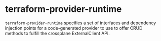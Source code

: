 # terraform-provider-runtime


`terraform-provider-runtime` specifies a set of interfaces and dependency injection points for a code-generated provider to use to offer CRUD
methods to fulfill the crossplane ExternalClient API.

